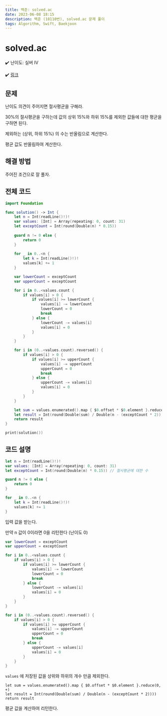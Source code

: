 ```yaml
---
title: 백준: solved.ac
date: 2023-06-08 18:15
description: 백준 (18110번), solved.ac 문제 풀이
tags: Algorithm, Swift, Baekjoon
---
```

# solved.ac

✔️ 난이도: 실버 IV

✔️ [링크](https://www.acmicpc.net/problem/18110)

## 문제
난이도 의견이 주어지면 절사평균을 구해라.

30%의 절사평균을 구하는데 값의 상위 15%와 하위 15%를 제외한 값들에 대한 평균을 구하면 된다.

제외하는 (상위, 하위 15%) 의 수는 반올림으로 계산한다.

평균 값도 반올림하여 계산한다.


## 해결 방법

주어진 조건으로 잘 풀자.

## 전체 코드
```swift
import Foundation

func solution() -> Int {
    let n = Int(readLine()!)!
    var values: [Int] = Array(repeating: 0, count: 31)
    let exceptCount = Int(round(Double(n) * 0.15))
    
    guard n != 0 else {
        return 0
    }
    
    for _ in 0..<n {
        let k = Int(readLine()!)!
        values[k] += 1
    }

    var lowerCount = exceptCount
    var upperCount = exceptCount

    for i in 0..<values.count {
        if values[i] > 0 {
            if values[i] >= lowerCount {
                values[i] -= lowerCount
                lowerCount = 0
                break
            } else {
                lowerCount -= values[i]
                values[i] = 0
            }
        }
    }

    for i in (0..<values.count).reversed() {
        if values[i] > 0 {
            if values[i] >= upperCount {
                values[i] -= upperCount
                upperCount = 0
                break
            } else {
                upperCount -= values[i]
                values[i] = 0
            }
        }
    }

    let sum = values.enumerated().map { $0.offset * $0.element }.reduce(0, +)
    let result = Int(round(Double(sum) / Double(n - (exceptCount * 2))))
    return result
}

print(solution())

```

## 코드 설명

```swift
let n = Int(readLine()!)!
var values: [Int] = Array(repeating: 0, count: 31)
let exceptCount = Int(round(Double(n) * 0.15)) // 절사평균에 대한 수

guard n != 0 else {
    return 0
}

for _ in 0..<n {
    let k = Int(readLine()!)!
    values[k] += 1
}
```
입력 값을 받는다.

만약 n 값이 0이라면 0을 리턴한다 (난이도 0)

```swift
var lowerCount = exceptCount
var upperCount = exceptCount

for i in 0..<values.count {
    if values[i] > 0 {
        if values[i] >= lowerCount {
            values[i] -= lowerCount
            lowerCount = 0
            break
        } else {
            lowerCount -= values[i]
            values[i] = 0
        }
    }
}

for i in (0..<values.count).reversed() {
    if values[i] > 0 {
        if values[i] >= upperCount {
            values[i] -= upperCount
            upperCount = 0
            break
        } else {
            upperCount -= values[i]
            values[i] = 0
        }
    }
}
```
`values` 에 저장된 값을 상위와 하위의 개수 만큼 제외한다.


```swfit
let sum = values.enumerated().map { $0.offset * $0.element }.reduce(0, +)
let result = Int(round(Double(sum) / Double(n - (exceptCount * 2))))
return result
```
평균 값을 계산하여 리턴한다.
